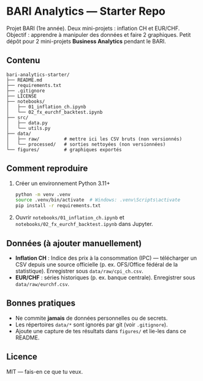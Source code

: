 # BARI Analytics — Starter Repo
Projet BARI (1re année).
Deux mini-projets : inflation CH et EUR/CHF.
Objectif : apprendre à manipuler des données et faire 2 graphiques.
Petit dépôt pour 2 mini-projets **Business Analytics** pendant le BARI.

## Contenu
```
bari-analytics-starter/
├── README.md
├── requirements.txt
├── .gitignore
├── LICENSE
├── notebooks/
│   ├── 01_inflation_ch.ipynb
│   └── 02_fx_eurchf_backtest.ipynb
├── src/
│   ├── data.py
│   └── utils.py
├── data/
│   ├── raw/         # mettre ici les CSV bruts (non versionnés)
│   └── processed/   # sorties nettoyées (non versionnées)
└── figures/         # graphiques exportés
```

## Comment reproduire
1. Créer un environnement Python 3.11+
   ```bash
   python -m venv .venv
   source .venv/bin/activate  # Windows: .venv\Scripts\activate
   pip install -r requirements.txt
   ```
2. Ouvrir `notebooks/01_inflation_ch.ipynb` et `notebooks/02_fx_eurchf_backtest.ipynb` dans Jupyter.

## Données (à ajouter manuellement)
- **Inflation CH** : Indice des prix à la consommation (IPC) — télécharger un CSV depuis une source officielle (p. ex. OFS/Office fédéral de la statistique). Enregistrer sous `data/raw/cpi_ch.csv`.
- **EUR/CHF** : séries historiques (p. ex. banque centrale). Enregistrer sous `data/raw/eurchf.csv`.

## Bonnes pratiques
- Ne commite **jamais** de données personnelles ou de secrets.
- Les répertoires `data/*` sont ignorés par git (voir `.gitignore`).
- Ajoute une capture de tes résultats dans `figures/` et lie-les dans ce README.

## Licence
MIT — fais-en ce que tu veux.
